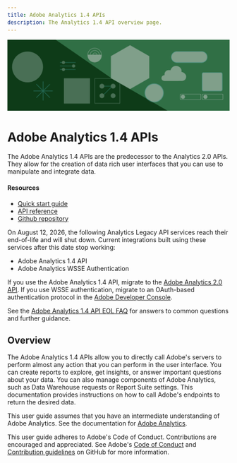 ```yaml
---
title: Adobe Analytics 1.4 APIs
description: The Analytics 1.4 API overview page.
---
```


<Hero slots="image, heading, text" background="rgb(14, 59, 24)"/>

![Hero image](./images/hero-illustration.png)

# Adobe Analytics 1.4 APIs

The Adobe Analytics 1.4 APIs are the predecessor to the Analytics 2.0 APIs. They allow for the creation of data rich user interfaces that you can use to manipulate and integrate data.

<Resources slots="heading, links"/>

#### Resources

* [Quick start guide](guides/index.md)
* [API reference](https://adobedocs.github.io/analytics-1.4-apis/)
* [Github repository](https://github.com/AdobeDocs/analytics-1.4-apis)

<InlineAlert variant="warning" title="Adobe Analytics 1.4 API End-of-Life (EOL)" slots="text1,text2,text3,text4" />

On August 12, 2026, the following Analytics Legacy API services reach their end-of-life and will shut down. Current integrations built using these services after this date stop working:

* Adobe Analytics 1.4 API
* Adobe Analytics WSSE Authentication
  
If you use the Adobe Analytics 1.4 API, migrate to the [Adobe Analytics 2.0 API](https://developer.adobe.com/analytics-apis/docs/2.0/). If you use WSSE authentication, migrate to an OAuth-based authentication protocol in the [Adobe Developer Console](https://developer.adobe.com/console).

See the [Adobe Analytics 1.4 API EOL FAQ](guides/eol.md) for answers to common questions and further guidance.

## Overview

The Adobe Analytics 1.4 APIs allow you to directly call Adobe's servers to perform almost any action that you can perform in the user interface. You can create reports to explore, get insights, or answer important questions about your data. You can also manage components of Adobe Analytics, such as Data Warehouse requests or Report Suite settings. This documentation provides instructions on how to call Adobe's endpoints to return the desired data.

This user guide assumes that you have an intermediate understanding of Adobe Analytics. See the documentation for [Adobe Analytics](https://experienceleague.adobe.com/docs/analytics/landing/home.html).

This user guide adheres to Adobe's Code of Conduct. Contributions are encouraged and appreciated. See Adobe's [Code of Conduct](https://github.com/AdobeDocs/analytics-1.4-apis/blob/main/CODE_OF_CONDUCT.md) and [Contribution guidelines](https://github.com/AdobeDocs/analytics-1.4-apis/blob/main/.github/CONTRIBUTING.md) on GitHub for more information.
